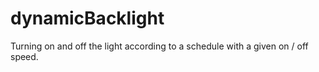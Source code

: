 # dynamicBacklight
Turning on and off the light according to a schedule with a given on / off speed.
